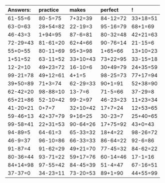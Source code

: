| Answers: | practice | makes | perfect | ! |
| :--- | :--- | :--- | :--- | :--- |
| 61-55=6 | 80-5=75 | 7+32=39 | 84-12=72 | 33+18=51 | 
| 63-0=63 | 28+54=82 | 22-19=3 | 95-16=79 | 68+1=69 | 
| 46-43=3 | 1+94=95 | 87-6=81 | 80-32=48 | 42+21=63 | 
| 72-29=43 | 81-61=20 | 62+4=66 | 90-76=14 | 21-15=6 | 
| 55+0=55 | 80-11=69 | 95+3=98 | 1+65=66 | 13+10=23 | 
| 1+51=52 | 63-11=52 | 33+10=43 | 73+22=95 | 33-15=18 | 
| 12-2=10 | 49+23=72 | 16-10=6 | 30+49=79 | 24+35=59 | 
| 99-21=78 | 49+12=61 | 4+1=5 | 98-25=73 | 77+17=94 | 
| 39+50=89 | 71+3=74 | 62-29=33 | 90+1=91 | 52+38=90 | 
| 62-42=20 | 98-88=10 | 13-7=6 | 71-5=66 | 37-29=8 | 
| 65+21=86 | 52-10=42 | 99-2=97 | 46-23=23 | 11+23=34 | 
| 41-20=21 | 0+7=7 | 32+10=42 | 17+7=24 | 12+53=65 | 
| 59-46=13 | 42+37=79 | 9+16=25 | 30-23=7 | 25+40=65 | 
| 99-58=41 | 22+31=53 | 90-64=26 | 17+75=92 | 43+0=43 | 
| 94-89=5 | 64-61=3 | 65-33=32 | 18+4=22 | 98-26=72 | 
| 46-9=37 | 96-10=86 | 66-33=33 | 86-64=22 | 92-6=86 | 
| 91-87=4 | 91-62=29 | 49+21=70 | 77-45=32 | 84-62=22 | 
| 80-36=44 | 93-71=22 | 59+17=76 | 60-14=46 | 17-1=16 | 
| 84+14=98 | 97-55=42 | 84-45=39 | 51-4=47 | 67-16=51 | 
| 37-37=0 | 34-23=11 | 73-20=53 | 89+1=90 | 44+55=99 | 
